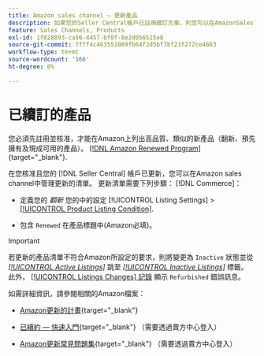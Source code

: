 ```yaml
---
title: Amazon sales channel — 更新產品
description: 如果您的Seller Central帳戶已註冊續訂方案，則您可以在AmazonSales Channel中管理您的續訂清單。
feature: Sales Channels, Products
exl-id: 1f828893-ca56-4457-bf8f-8e2d056515e8
source-git-commit: 7fff4c463551089fb64f2d5bf7bf23f272ce4663
workflow-type: tm+mt
source-wordcount: '166'
ht-degree: 0%

---
```


# 已續訂的產品

您必須先註冊並核准，才能在Amazon上列出高品質、類似的新產品（翻新、預先擁有及現成可用的產品）。 [[!DNL Amazon Renewed Program]](https://sell.amazon.com/programs/renewed.html){target="_blank"}.

在您核准且您的 [!DNL Seller Central] 帳戶已更新，您可以在Amazon sales channel中管理更新的清單。 更新清單需要下列步驟： [!DNL Commerce]：

- 定義您的 _翻新_ 您的中的設定 [!UICONTROL Listing Settings] > [[!UICONTROL Product Listing Condition]](./product-listing-condition.md).

- 包含 `Renewed` 在產品標題中(Amazon必填)。

>[!IMPORTANT]
>
>若更新的產品清單不符合Amazon所設定的要求，則將變更為 `Inactive` 狀態並從 *[[!UICONTROL Active Listings]](./active-listings.md)* 跳至 *[[!UICONTROL Inactive Listings]](./inactive-listings.md)* 標籤。 此外， [[!UICONTROL Listings Changes] 記錄](./listing-changes-log.md) 顯示 `Refurbished` 錯誤訊息。

如需詳細資訊，請參閱相關的Amazon檔案：

- [Amazon更新的計畫](https://sell.amazon.com/programs/renewed.html){target="_blank"}

- [已續約 — 快速入門](https://sellercentral.amazon.com/gp/help/help.html/?itemID=201648580){target="_blank"} （需要透過賣方中心登入）

- [Amazon更新常見問題集](https://sellercentral.amazon.com/gp/help/help.html?itemID=202190060){target="_blank"} （需要透過賣方中心登入）
